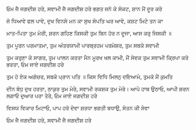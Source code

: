 ਓਮ ਜੈ ਜਗਦੀਸ਼ ਹਰੇ, ਸਵਾਮੀ ਜੈ ਜਗਦੀਸ਼ ਹਰੇ
ਭਗਤ ਜਨੋ ਕੇ ਸੰਕਟ, ਸ਼ਾਨ ਮੈਂ ਦੂਰ ਕਰੇ

ਜੋ ਧਿਆਵੇ ਫਲ ਪਾਵੇ, ਦੁਖ ਵਿਨਸੇ ਮਨ ਕਾ
ਸੁਖ ਸੰਪਤਿ ਘਰ ਆਵੇ, ਕਸ਼ਟ ਮਿਟੇ ਤਨ ਕਾ

ਮਾਤ-ਪਿਤਾ ਤੁਮ ਮੇਰੀ, ਸ਼ਰਨ ਗਹਿਣ ਕਿਸਕੀ
ਤੁਮ ਬਿਨ ਹੋਰ ਨ ਦੂਜਾ, ਆਸ ਕਰੁ ਜਿਸਕੀ ॥

ਤੁਮ ਪੂਰਨ ਪਰਮਾਤਮਾ, ਤੁਮ ਅੰਤਰਯਾਮੀ
ਪਾਰਬ੍ਰਹਮ ਪਰਮੇਸ਼ਰ, ਤੁਮ ਸਬਕੇ ਸਵਾਮੀ

ਤੁਮ ਕਰੁਣਾ ਕੇ ਸਾਗਰ, ਤੁਮ ਪਾਲਨ ਕਰਤਾ
ਮੈਨ ਮੂਰਖ ਖਲ ਕਾਮੀ, ਮੈਂ ਸੇਵਕ ਤੁਮ ਸਵਾਮੀ
ਕ੍ਰਿਪਾ ਕਰੋ ਭਰਤਾ, ਓਮ ਜਾਏ ਜਗਦੀਸ਼ ਹਰੇ

ਤੁਮ ਹੋ ਏਕ ਅਗੋਚਰ, ਸਬਕੇ ਪ੍ਰਾਨ ਪਤਿ ॥
ਕਿਸ ਵਿਧਿ ਮਿਲਨੁ ਦਇਆਮੇ, ਤੁਮਕੋ ਮੈਂ ਕੁਮਤਿ

ਦੀਨ ਬੰਧੁ ਦੁਖ ਹਰਤਾ, ਠਾਕੁਰ ਤੁਮ ਮੇਰੇ, ਸਵਾਮੀ ਰਕਸ਼ਕ ਤੁਮ ਮੇਰੇ।
ਆਪੇ ਹਾਥ ਉਠਾਓ, ਆਪੀ ਸ਼ਰਨ ਲਗਾਓ
ਦੁਆਰ ਪਰਾ ਤੇਰੇ, ਓਮ ਜਾਏ ਜਗਦੀਸ਼ ਹਰੇ

ਵਿਸਯ ਵਿਕਾਰ ਮਿਟਾਓ, ਪਾਪ ਹਰੋ ਦੇਵਾ
ਸ਼ਰਧਾ ਭਗਤੀ ਬਧਾਉ, ਸੰਤਨ ਕੀ ਸੇਵਾ

ਓਮ ਜੈ ਜਗਦੀਸ਼ ਹਰੇ, ਸਵਾਮੀ ਜੈ ਜਗਦੀਸ਼ ਹਰੇ